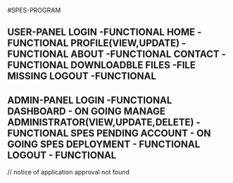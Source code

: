 #SPES-PROGRAM

USER-PANEL
LOGIN -FUNCTIONAL
HOME -FUNCTIONAL
PROFILE(VIEW,UPDATE) - FUNCTIONAL
ABOUT -FUNCTIONAL
CONTACT -FUNCTIONAL
DOWNLOADBLE FILES -FILE MISSING
LOGOUT -FUNCTIONAL
--------------------------------------------------------------------
ADMIN-PANEL
LOGIN -FUNCTIONAL
DASHBOARD - ON GOING
MANAGE ADMINISTRATOR(VIEW,UPDATE,DELETE) - FUNCTIONAL
SPES PENDING ACCOUNT - ON GOING
SPES DEPLOYMENT - FUNCTIONAL
LOGOUT - FUNCTIONAL
--------------------------------------------------------------------
// notice of application approval not found
